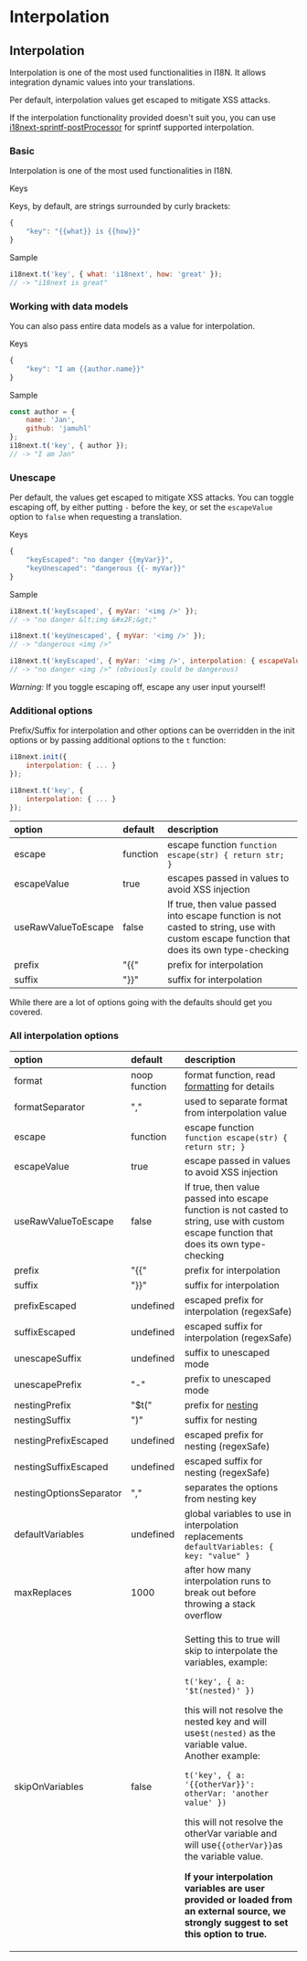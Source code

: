 # Interpolation

## Interpolation

Interpolation is one of the most used functionalities in I18N. It allows integration dynamic values into your translations.

Per default, interpolation values get escaped to mitigate XSS attacks.

If the interpolation functionality provided doesn't suit you, you can use [i18next-sprintf-postProcessor](https://github.com/i18next/i18next-sprintf-postProcessor) for sprintf supported interpolation.

### Basic

Interpolation is one of the most used functionalities in I18N.

Keys

Keys, by default, are strings surrounded by curly brackets:

```javascript
{
    "key": "{{what}} is {{how}}"
}
```

Sample

```javascript
i18next.t('key', { what: 'i18next', how: 'great' });
// -> "i18next is great"
```

### Working with data models

You can also pass entire data models as a value for interpolation.

Keys

```javascript
{
    "key": "I am {{author.name}}"
}
```

Sample

```javascript
const author = { 
    name: 'Jan',
    github: 'jamuhl'
};
i18next.t('key', { author });
// -> "I am Jan"
```

### Unescape

Per default, the values get escaped to mitigate XSS attacks. You can toggle escaping off, by either putting `-` before the key, or set the `escapeValue` option to `false` when requesting a translation.

Keys

```javascript
{
    "keyEscaped": "no danger {{myVar}}",
    "keyUnescaped": "dangerous {{- myVar}}"
}
```

Sample

```javascript
i18next.t('keyEscaped', { myVar: '<img />' });
// -> "no danger &lt;img &#x2F;&gt;"

i18next.t('keyUnescaped', { myVar: '<img />' });
// -> "dangerous <img />"

i18next.t('keyEscaped', { myVar: '<img />', interpolation: { escapeValue: false } });
// -> "no danger <img />" (obviously could be dangerous)
```

_Warning:_ If you toggle escaping off, escape any user input yourself!

### Additional options

Prefix/Suffix for interpolation and other options can be overridden in the init options or by passing additional options to the `t` function:

```javascript
i18next.init({
    interpolation: { ... }
});

i18next.t('key', {
    interpolation: { ... }
});
```

| option | default | description |
| :--- | :--- | :--- |
| escape | function | escape function `function escape(str) { return str; }` |
| escapeValue | true | escapes passed in values to avoid XSS injection |
| useRawValueToEscape | false | If true, then value passed into escape function is not casted to string, use with custom escape function that does its own type-checking |
| prefix | "{{" | prefix for interpolation |
| suffix | "}}" | suffix for interpolation |

While there are a lot of options going with the defaults should get you covered.

### All interpolation options

<table>
  <thead>
    <tr>
      <th style="text-align:left">option</th>
      <th style="text-align:left">default</th>
      <th style="text-align:left">description</th>
    </tr>
  </thead>
  <tbody>
    <tr>
      <td style="text-align:left">format</td>
      <td style="text-align:left">noop function</td>
      <td style="text-align:left">format function, read <a href="formatting.md">formatting</a> for details</td>
    </tr>
    <tr>
      <td style="text-align:left">formatSeparator</td>
      <td style="text-align:left">&quot;,&quot;</td>
      <td style="text-align:left">used to separate format from interpolation value</td>
    </tr>
    <tr>
      <td style="text-align:left">escape</td>
      <td style="text-align:left">function</td>
      <td style="text-align:left">escape function <code>function escape(str) { return str; }</code>
      </td>
    </tr>
    <tr>
      <td style="text-align:left">escapeValue</td>
      <td style="text-align:left">true</td>
      <td style="text-align:left">escape passed in values to avoid XSS injection</td>
    </tr>
    <tr>
      <td style="text-align:left">useRawValueToEscape</td>
      <td style="text-align:left">false</td>
      <td style="text-align:left">If true, then value passed into escape function is not casted to string,
        use with custom escape function that does its own type-checking</td>
    </tr>
    <tr>
      <td style="text-align:left">prefix</td>
      <td style="text-align:left">&quot;{{&quot;</td>
      <td style="text-align:left">prefix for interpolation</td>
    </tr>
    <tr>
      <td style="text-align:left">suffix</td>
      <td style="text-align:left">&quot;}}&quot;</td>
      <td style="text-align:left">suffix for interpolation</td>
    </tr>
    <tr>
      <td style="text-align:left">prefixEscaped</td>
      <td style="text-align:left">undefined</td>
      <td style="text-align:left">escaped prefix for interpolation (regexSafe)</td>
    </tr>
    <tr>
      <td style="text-align:left">suffixEscaped</td>
      <td style="text-align:left">undefined</td>
      <td style="text-align:left">escaped suffix for interpolation (regexSafe)</td>
    </tr>
    <tr>
      <td style="text-align:left">unescapeSuffix</td>
      <td style="text-align:left">undefined</td>
      <td style="text-align:left">suffix to unescaped mode</td>
    </tr>
    <tr>
      <td style="text-align:left">unescapePrefix</td>
      <td style="text-align:left">&quot;-&quot;</td>
      <td style="text-align:left">prefix to unescaped mode</td>
    </tr>
    <tr>
      <td style="text-align:left">nestingPrefix</td>
      <td style="text-align:left">&quot;$t(&quot;</td>
      <td style="text-align:left">prefix for <a href="nesting.md">nesting</a>
      </td>
    </tr>
    <tr>
      <td style="text-align:left">nestingSuffix</td>
      <td style="text-align:left">&quot;)&quot;</td>
      <td style="text-align:left">suffix for nesting</td>
    </tr>
    <tr>
      <td style="text-align:left">nestingPrefixEscaped</td>
      <td style="text-align:left">undefined</td>
      <td style="text-align:left">escaped prefix for nesting (regexSafe)</td>
    </tr>
    <tr>
      <td style="text-align:left">nestingSuffixEscaped</td>
      <td style="text-align:left">undefined</td>
      <td style="text-align:left">escaped suffix for nesting (regexSafe)</td>
    </tr>
    <tr>
      <td style="text-align:left">nestingOptionsSeparator</td>
      <td style="text-align:left">&quot;,&quot;</td>
      <td style="text-align:left">separates the options from nesting key</td>
    </tr>
    <tr>
      <td style="text-align:left">defaultVariables</td>
      <td style="text-align:left">undefined</td>
      <td style="text-align:left">global variables to use in interpolation replacements <code>defaultVariables: { key: &quot;value&quot; }</code>
      </td>
    </tr>
    <tr>
      <td style="text-align:left">maxReplaces</td>
      <td style="text-align:left">1000</td>
      <td style="text-align:left">after how many interpolation runs to break out before throwing a stack
        overflow</td>
    </tr>
    <tr>
      <td style="text-align:left">skipOnVariables</td>
      <td style="text-align:left">false</td>
      <td style="text-align:left">
        <p>Setting this to true will skip to interpolate the variables, example:</p>
        <p><code>t(&apos;key&apos;, { a: &apos;$t(nested)&apos; })</code>
        </p>
        <p>this will not resolve the nested key and will use<code>$t(nested)</code> as
          the variable value.
          <br />Another example:</p>
        <p><code>t(&apos;key&apos;, { a: &apos;{{otherVar}}&apos;: otherVar: &apos;another value&apos; })</code>
        </p>
        <p>this will not resolve the otherVar variable and will use<code>{{otherVar}}</code>as
          the variable value.</p>
        <p><b>If your interpolation variables are user provided or loaded from an external source, we strongly suggest to set this option to true.</b>
        </p>
      </td>
    </tr>
  </tbody>
</table>

